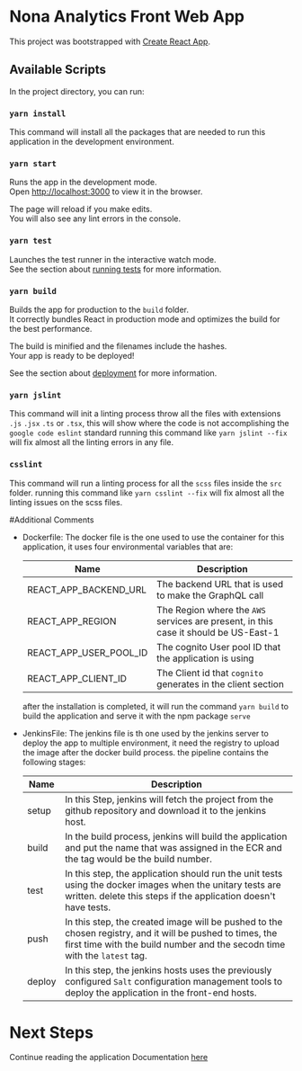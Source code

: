 # Nona Analytics Front Web App

This project was bootstrapped with [Create React App](https://github.com/facebook/create-react-app).

## Available Scripts

In the project directory, you can run:


### `yarn install`
This command will install all the packages that are needed to run this application in the development environment.

### `yarn start`

Runs the app in the development mode.\
Open [http://localhost:3000](http://localhost:3000) to view it in the browser.

The page will reload if you make edits.\
You will also see any lint errors in the console.

### `yarn test`

Launches the test runner in the interactive watch mode.\
See the section about [running tests](https://facebook.github.io/create-react-app/docs/running-tests) for more information.

### `yarn build`

Builds the app for production to the `build` folder.\
It correctly bundles React in production mode and optimizes the build for the best performance.

The build is minified and the filenames include the hashes.\
Your app is ready to be deployed!

See the section about [deployment](https://facebook.github.io/create-react-app/docs/deployment) for more information.

### `yarn jslint`
This command will init a linting process throw all the files with extensions `.js` `.jsx` `.ts` or `.tsx`, this will show where the code is not accomplishing the `google code eslint` standard
running this command like `yarn jslint --fix` will fix almost all the linting errors in any file.

### `csslint`
This command will run a linting process for all the `scss` files inside the `src` folder. running this command like
`yarn csslint --fix` will fix almost all the linting issues on the scss files.

#Additional Comments

* Dockerfile: The docker file is the one used to use the container for this application, it uses four environmental variables that are:
  
  Name  | Description
  -------------          | -------------
  REACT_APP_BACKEND_URL  | The backend URL that is used to make the GraphQL call
  REACT_APP_REGION       | The Region where the `AWS` services are present, in this case it should be US-East-1
  REACT_APP_USER_POOL_ID | The cognito User pool ID that the application is using
  REACT_APP_CLIENT_ID    | The Client id that `cognito` generates in the client section

    after the installation is completed, it will run the command `yarn build` to build the application and serve it with the npm package `serve`


* JenkinsFile: The jenkins file is th one used by the jenkins server to deploy the app to multiple environment, it need the registry to upload the image after the docker build process.
  the pipeline contains the following stages:
  
  Name  | Description
  -------------          | -------------
  setup  | In this Step, jenkins will fetch the project from the github repository and download it to the jenkins host.
  build  | In the build process, jenkins will build the application and put the name that was assigned in the ECR and the tag would be the build number.
  test  |  In this step, the application should run the unit tests using the docker images when the unitary tests are written. delete this steps if the application doesn't have tests.
  push  |  In this step, the created image will be pushed to the chosen registry, and it will be pushed to times, the first time with the build number and the secodn time with the `latest` tag. 
  deploy  |  In this step, the jenkins hosts uses the previously configured `Salt` configuration management tools to deploy the application in the front-end hosts.


# Next Steps
Continue reading the application Documentation [here](./src/README.md)
